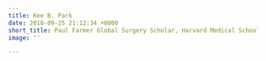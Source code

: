 ```yaml
---
title: Kee B. Park
date: 2018-09-25 21:12:34 +0000
short_title: Paul Farmer Global Surgery Scholar, Harvard Medical School
image: ''

---
```

